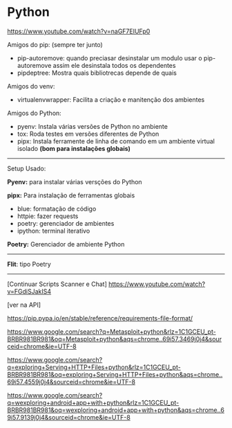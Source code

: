 # Python

https://www.youtube.com/watch?v=naGF7EIUFp0

Amigos do pip: (sempre ter junto)

- pip-autoremove: quando preciasar desinstalar um modulo usar o pip-autoremove assim ele desinstala todos os dependentes
- pipdeptree: Mostra quais bibliotrecas depende de quais

Amigos do venv:

- virtualenvwrapper: Facilita a criação e manitenção dos ambientes

Amigos do Python:

- pyenv: Instala várias versões de Python no ambiente
- tox: Roda testes em versões diferentes de Python
- pipx: Instala ferramente de linha de comando em um ambiente virtual isolado **(bom para instalações globais)**

---

Setup Usado:

**Pyenv:** para instalar várias versções do Python

**pipx:** Para instalação de ferramentas globais

- blue: formatação de código
- httpie: fazer requests
- poetry: gerenciador de ambientes
- ipython: terminal iterativo

**Poetry:** Gerenciador de ambiente Python

---

**Flit**: tipo Poetry

---

[Continuar Scripts Scanner e Chat]
https://www.youtube.com/watch?v=FGdiSJakIS4

[ver na API]

https://pip.pypa.io/en/stable/reference/requirements-file-format/

https://www.google.com/search?q=Metasploit+python&rlz=1C1GCEU_pt-BRBR981BR981&oq=Metasploit+python&aqs=chrome..69i57.3469j0j4&sourceid=chrome&ie=UTF-8

https://www.google.com/search?q=exploring+Serving+HTTP+Files+python&rlz=1C1GCEU_pt-BRBR981BR981&oq=exploring+Serving+HTTP+Files+python&aqs=chrome..69i57.4559j0j4&sourceid=chrome&ie=UTF-8

https://www.google.com/search?q=wexploring+android+app+with+python&rlz=1C1GCEU_pt-BRBR981BR981&oq=wexploring+android+app+with+python&aqs=chrome..69i57.9139j0j4&sourceid=chrome&ie=UTF-8
